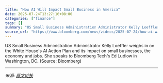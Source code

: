 ```yaml
---
title: "How AI Will Impact Small Business in America"
date: 2025-07-24T13:27:16+08:00
categories: ["finance"]
tags: []
summary: "US Small Business Administration Administrator Kelly Loeffler weighs in on the White House's AI Action Plan and its impact on small businesses, the economy and jobs. She speaks to Bloomberg Tech's Ed "
source_url: "https://www.bloomberg.com/news/videos/2025-07-24/how-ai-will-impact-small-business-in-america-video"
---
```


US Small Business Administration Administrator Kelly Loeffler weighs in on the White House's AI Action Plan and its impact on small businesses, the economy and jobs. She speaks to Bloomberg Tech's Ed Ludlow in Washington, DC. (Source: Bloomberg)

---

*来源: [原文链接](https://www.bloomberg.com/news/videos/2025-07-24/how-ai-will-impact-small-business-in-america-video)*
